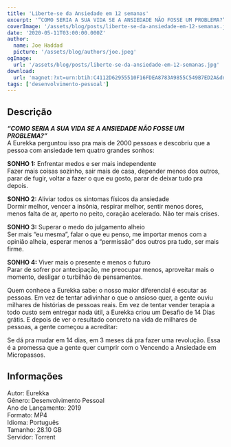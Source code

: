 ```yaml
---
title: 'Liberte-se da Ansiedade em 12 semanas'
excerpt: '“COMO SERIA A SUA VIDA SE A ANSIEDADE NÃO FOSSE UM PROBLEMA?”   A Eurekka perguntou isso pra mais de 2000 pessoas e descobriu que a pessoa com ansiedade tem quatro grandes sonhos:   SONHO 1:  Enfrentar medos e ser mais independente Fazer'
coverImage: '/assets/blog/posts/liberte-se-da-ansiedade-em-12-semanas.jpg'
date: '2020-05-11T03:00:00.000Z'
author:
  name: Joe Haddad
  picture: '/assets/blog/authors/joe.jpeg'
ogImage:
  url: '/assets/blog/posts/liberte-se-da-ansiedade-em-12-semanas.jpg'
download:
  url: 'magnet:?xt=urn:btih:C4112D62955510F16FDEA8783A9855C549B7ED2A&dn=Vencendo%20a%20Ansiedade%20em%20Micropassos%202.0&tr=udp%3a%2f%2ftracker.openbittorrent.com%3a1337%2fannounce&tr=udp%3a%2f%2ftracker.opentrackr.org%3a1337%2fannounce'
tags: ['desenvolvimento-pessoal']
---
```

<h2>Descrição</h2>
<p></p><p><em><strong>“COMO SERIA A SUA VIDA SE A ANSIEDADE NÃO FOSSE UM PROBLEMA?”</strong></em><br/>A Eurekka perguntou isso pra mais de 2000 pessoas e descobriu que a pessoa com ansiedade tem quatro grandes sonhos:</p><p><strong>SONHO 1:</strong> Enfrentar medos e ser mais independente<br/>Fazer mais coisas sozinho, sair mais de casa, depender menos dos outros, parar de fugir, voltar a fazer o que eu gosto, parar de deixar tudo pra depois.</p><p><strong>SONHO 2: </strong>Aliviar todos os sintomas físicos da ansiedade<br/>Dormir melhor, vencer a insônia, respirar melhor, sentir menos dores, menos falta de ar, aperto no peito, coração acelerado. Não ter mais crises.</p><p><strong>SONHO 3:</strong> Superar o medo do julgamento alheio<br/>Ser mais “eu mesma”, falar o que eu penso, me importar menos com a opinião alheia, esperar menos a “permissão” dos outros pra tudo, ser mais firme.</p><p><strong>SONHO 4:</strong> Viver mais o presente e menos o futuro<br/>Parar de sofrer por antecipação, me preocupar menos, aproveitar mais o momento, desligar o turbilhão de pensamentos.</p><p>Quem conhece a Eurekka sabe: o nosso maior diferencial é escutar as pessoas. Em vez de tentar adivinhar o que o ansioso quer, a gente ouviu milhares de histórias de pessoas reais. Em vez de tentar vender terapia a todo custo sem entregar nada útil, a Eurekka criou um Desafio de 14 Dias grátis. E depois de ver o resultado concreto na vida de milhares de pessoas, a gente começou a acreditar:</p><p>Se dá pra mudar em 14 dias, em 3 meses dá pra fazer uma revolução. Essa é a promessa que a gente quer cumprir com o Vencendo a Ansiedade em Micropassos.</p><h2>Informações</h2><p>Autor: Eurekka<br/>Gênero: Desenvolvimento Pessoal<br/>Ano de Lançamento: 2019<br/>Formato: MP4<br/>Idioma: Português<br/>Tamanho: 28.10 GB<br/>Servidor: Torrent</p>